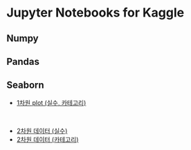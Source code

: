 # Jupyter Notebooks for Kaggle

## Numpy

## Pandas

## Seaborn

- [1차원 plot (실수, 카테고리)](./Seaborn/Seaborn%20-%201차원%20plot(실수,%20카테고리).ipynb)

&nbsp;

- [2차원 데이터 (실수)]()
- [2차원 데이터 (카테고리)]()
